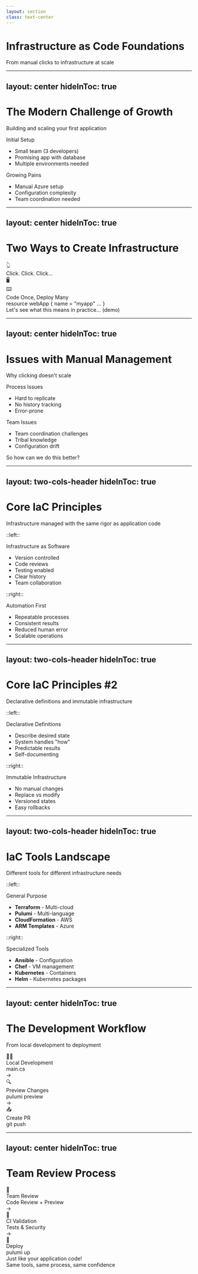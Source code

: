 ```yaml
---
layout: section
class: text-center
---
```


# Infrastructure as Code Foundations

<div class="opacity-80 italic mb-4">
From manual clicks to infrastructure at scale
</div>

<!--
# Speaker Notes

Setup:
- Bridge from history to solutions
- Frame the fundamental challenge
- Connect to their experiences

Key Points:
- Manual ways don't scale
- Teams need better tools
- Common patterns emerge

Questions/Engagement:
- "How do you handle infrastructure now?"
- "What problems do you face?"

Next:
- Show traditional approach first
-->

---
layout: center
hideInToc: true
---

# The Modern Challenge of Growth
Building and scaling your first application

<div class="flex gap-12">
  <div v-click class="challenge-box">
    <div class="text-xl mb-2">Initial Setup</div>
    <ul>
      <li>Small team (3 developers)</li>
      <li>Promising app with database</li>
      <li>Multiple environments needed</li>
    </ul>
  </div>

  <div v-click class="challenge-box">
    <div class="text-xl mb-2">Growing Pains</div>
    <ul>
      <li>Manual Azure setup</li>
      <li>Configuration complexity</li>
      <li>Team coordination needed</li>
    </ul>
  </div>
</div>

<style>
.challenge-box {
  @apply p-4 rounded bg-gray-100 bg-opacity-10;
}
</style>

<!--
# Speaker Notes

Setup:
- Realistic scenario they'll face
- Common startup journey
- Growing pains are normal

Key Points:
- Small team, big ambitions
- Manual processes break down
- Need for automation appears

Questions/Engagement:
- "Seen these challenges?"
- "How would you solve them?"

Next:
- Look at two possible approaches
-->

---
layout: center
hideInToc: true
---

# Two Ways to Create Infrastructure

<div class="flex justify-center gap-16">
  <div v-click class="flex flex-col items-center">
    <div class="text-4xl mb-4">👆</div>
    <div class="text-xl font-bold mb-4">Click. Click. Click...</div>
    <div class="text-6xl">
      🖥️
    </div>
  </div>

  <div v-click class="flex flex-col items-center">
    <div class="text-4xl mb-4">⌨️</div>
    <div class="text-xl font-bold mb-4">Code Once, Deploy Many</div>
    <div class="code-box">
      resource webApp {
        name = "myapp"
        ...
      }
    </div>
  </div>
</div>

<div v-click class="mt-12 text-center text-xl">
  Let's see what this means in practice...
  (demo)
</div>

<style>
.code-box {
  @apply font-mono p-4 rounded bg-blue-300 bg-opacity-30 text-sm;
}
</style>

<!--
# Speaker Notes

Setup:
- Contrast traditional vs modern
- Both achieve same result
- Different long-term impacts

Key Points:
- Clicking: Fast start, hard to scale
- Code: Initial investment, long-term gain
- Both valid in different contexts

Questions/Engagement:
- "Which have you tried?"
- "What were the results?"

Demo plan:
1. "Let me show you the traditional way first..."
2. Open Azure Portal
3. Start creating a web app
4. Point out:
   - Many clicks needed
   - Many decisions to make
   - Easy to miss steps
   - Hard to document
   - Even harder to repeat exactly

Questions to ask:
- "How would you document all these steps?"
- "How would you share this with your team?"
- "What happens when you need 10 of these?"
-->

---
layout: center
hideInToc: true
---

# Issues with Manual Management
Why clicking doesn't scale

<div class="grid grid-cols-2 gap-8 mt-8">
  <div v-click class="issue-box">
    <div class="text-xl mb-2">Process Issues</div>
    <ul>
      <li>Hard to replicate</li>
      <li>No history tracking</li>
      <li>Error-prone</li>
    </ul>
  </div>

  <div v-click class="issue-box">
    <div class="text-xl mb-2">Team Issues</div>
    <ul>
      <li>Team coordination challenges</li>
      <li>Tribal knowledge</li>
      <li>Configuration drift</li>
    </ul>
  </div>
</div>

<div v-click class="mt-12 text-center text-xl bg-blue-500 bg-opacity-10 p-4 rounded">
  So how can we do this better?
</div>

<style>
.issue-box {
  @apply p-4 rounded bg-gray-100 bg-opacity-10;
}
</style>

<!--
# Speaker Notes

Setup:
- Real problems from experience
- Not theoretical issues
- Every team faces these

Key Points:
- Process issues compound
- Team issues multiply
- Documentation always lags
- Changes become risky

Questions/Engagement:
- "Which issues resonate most?"
- "How do you handle these now?"

Next:
- Introduce better approaches
-->

---
layout: two-cols-header
hideInToc: true
---

# Core IaC Principles
Infrastructure managed with the same rigor as application code

::left::

<div v-click class="principle-box">
  <div class="text-xl mb-2">Infrastructure as Software</div>
  <ul>
    <li>Version controlled</li>
    <li>Code reviews</li>
    <li>Testing enabled</li>
    <li>Clear history</li>
    <li>Team collaboration</li>
  </ul>
</div>

::right::

<div v-click class="principle-box">
  <div class="text-xl mb-2">Automation First</div>
  <ul>
    <li>Repeatable processes</li>
    <li>Consistent results</li>
    <li>Reduced human error</li>
    <li>Scalable operations</li>
  </ul>
</div>

<style>
.principle-box {
  @apply p-4 rounded bg-gray-100 bg-opacity-10;
}
</style>

<!--
# Speaker Notes

Setup:
- Connect to their software practices
- Same rigor as application code
- Proven software principles

Key Points:
- Version control for infrastructure
- Automation removes human error
- Review process for changes

Questions/Engagement:
- "Which principle seems most valuable?"
- "What challenges do you see?"

Next:
- More principles to consider
-->

---
layout: two-cols-header
hideInToc: true
---

# Core IaC Principles #2
Declarative definitions and immutable infrastructure

::left::

<div v-click class="principle-box">
  <div class="text-xl mb-2"><span v-mark.underline.orange>Declarative</span> Definitions</div>
  <ul>
    <li>Describe desired state</li>
    <li>System handles "how"</li>
    <li>Predictable results</li>
    <li>Self-documenting</li>
  </ul>
</div>

::right::

<div v-click class="principle-box">
  <div class="text-xl mb-2">Immutable Infrastructure</div>
  <ul>
    <li>No manual changes</li>
    <li>Replace vs modify</li>
    <li>Versioned states</li>
    <li>Easy rollbacks</li>
  </ul>
</div>

<style>
.principle-box {
  @apply p-4 rounded bg-gray-100 bg-opacity-10;
}
</style>

<!--
# Speaker Notes

Setup:
- These build on previous principles
- More focused on operations
- Different way of thinking

Key Points:
- Describe what, not how
- Don't modify, replace
- State-driven approach

Questions/Engagement:
- "How is this different from scripting?"
- "Where might this help?"

Next:
- Look at available tools
-->

---
layout: two-cols-header
hideInToc: true
---

# IaC Tools Landscape
Different tools for different infrastructure needs

::left::

<div v-click class="tool-box">
  <div class="text-xl mb-2">General Purpose</div>
  <ul>
    <li><strong>Terraform</strong> - Multi-cloud</li>
    <li><strong>Pulumi</strong> - Multi-language</li>
    <li><strong>CloudFormation</strong> - AWS</li>
    <li><strong>ARM Templates</strong> - Azure</li>
  </ul>
</div>

::right::

<div v-click class="tool-box">
  <div class="text-xl mb-2">Specialized Tools</div>
  <ul>
    <li><strong>Ansible</strong> - Configuration</li>
    <li><strong>Chef</strong> - VM management</li>
    <li><strong>Kubernetes</strong> - Containers</li>
    <li><strong>Helm</strong> - Kubernetes packages</li>
  </ul>
</div>

<style>
.tool-box {
  @apply p-4 rounded bg-gray-100 bg-opacity-10;
}
</style>

<!--
# Speaker Notes

Setup:
- Many tools solve different problems
- No single perfect solution
- Choose based on needs

Key Points:
- General vs specialized
- Multi-cloud vs single cloud
- Configuration vs provisioning
- We'll focus on Pulumi because:
  * Real programming languages
  * Strong typing
  * Familiar development experience

Questions/Engagement:
- "Used any of these?"
- "Which would fit your needs?"
- "Seen them in internships/jobs?"

Next:
- Focus on development workflow
-->

---
layout: center
hideInToc: true
---

# The Development Workflow
From local development to deployment

<div class="workflow">
  <div v-click class="step">
    <div class="icon">👩‍💻</div>
    <div class="text">Local Development</div>
    <div class="code-box">
      main.cs
    </div>
  </div>

  <div v-click class="arrow">→</div>

  <div v-click class="step">
    <div class="icon">🔍</div>
    <div class="text">Preview Changes</div>
    <div class="detail">pulumi preview</div>
  </div>

  <div v-click class="arrow">→</div>

  <div v-click class="step">
    <div class="icon">📤</div>
    <div class="text">Create PR</div>
    <div class="detail">git push</div>
  </div>
</div>

<style>
.workflow {
  @apply flex items-center justify-center gap-8 mt-12;
}
.step {
  @apply flex flex-col items-center;
}
.icon {
  @apply text-4xl mb-4;
}
.text {
  @apply text-xl font-bold;
}
.detail {
  @apply text-sm opacity-75 mt-2;
}
.arrow {
  @apply text-2xl text-blue-400;
}
.code-box {
  @apply font-mono p-2 rounded bg-blue-300 bg-opacity-30 text-sm;
}
</style>

<!--
# Speaker Notes

Setup:
- Similar to app development
- Familiar git workflow
- Focus on safety

Key Points:
- Local development first
- Preview before pushing
- Standard PR process

Questions/Engagement:
- "Familiar workflow?"
- "What would you verify?"

Next:
- See team review process
-->

---
layout: center
hideInToc: true
---

# Team Review Process

<div class="workflow">
  <div v-click class="step">
    <div class="icon">👥</div>
    <div class="text">Team Review</div>
    <div class="detail">Code Review + Preview</div>
  </div>

  <div v-click class="arrow">→</div>

  <div v-click class="step">
    <div class="icon">🤖</div>
    <div class="text">CI Validation</div>
    <div class="detail">Tests & Security</div>
  </div>

  <div v-click class="arrow">→</div>

  <div v-click class="step">
    <div class="icon">🚀</div>
    <div class="text">Deploy</div>
    <div class="detail">pulumi up</div>
  </div>
</div>

<div v-click class="mt-12 text-center">
  <div class="text-xl mb-2">Just like your application code!</div>
  <div class="text-sm opacity-75">Same tools, same process, same confidence</div>
</div>

<style>
.workflow {
  @apply flex items-center justify-center gap-8 mt-12;
}
.step {
  @apply flex flex-col items-center;
}
.icon {
  @apply text-4xl mb-4;
}
.text {
  @apply text-xl font-bold;
}
.detail {
  @apply text-sm opacity-75 mt-2;
}
.arrow {
  @apply text-2xl text-blue-400;
}
</style>

<!--
# Speaker Notes

Setup:
- Infrastructure changes need review
- Same rigor as code review
- Team involvement important

Key Points:
- Multiple eyes on changes
- Automated validation
- Clear deployment process

Questions/Engagement:
- "How do you review changes now?"
- "What would you check?"

Demo teaser:
- "We'll see this in action soon"

Next:
- See this in practice
-->